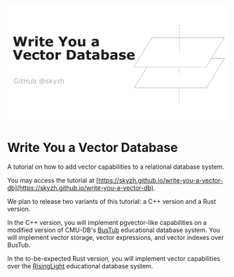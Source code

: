 ![banner](tutorial/src/vectordb-banner-horizontal.png)

# Write You a Vector Database

A tutorial on how to add vector capabilities to a relational database system.

You may access the tutorial at [https://skyzh.github.io/write-you-a-vector-db](https://skyzh.github.io/write-you-a-vector-db). 

We plan to release two variants of this tutorial: a C++ version and a Rust version.

In the C++ version, you will implement pgvector-like capabilities on a modified version of CMU-DB's [BusTub](https://github.com/cmu-db/bustub) educational database system. You will implement vector storage, vector expressions, and vector indexes over BusTub.

In the to-be-expected Rust version, you will implement vector capabilities over the [RisingLight](https://github.com/risinglightdb/risinglight) educational database system.
